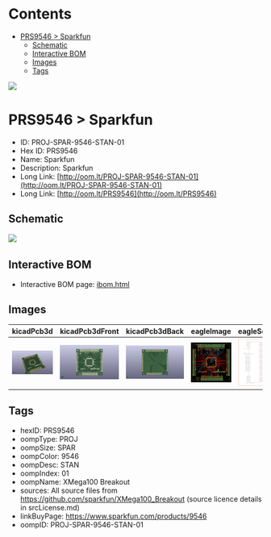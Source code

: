 



Contents
========

* [PRS9546 > Sparkfun](#prs9546--sparkfun)
	* [Schematic](#schematic)
	* [Interactive BOM](#interactive-bom)
	* [Images](#images)
	* [Tags](#tags)
  
![][im]
# PRS9546 > Sparkfun

- ID: PROJ-SPAR-9546-STAN-01
- Hex ID: PRS9546
- Name: Sparkfun
- Description: Sparkfun
- Long Link: [http://oom.lt/PROJ-SPAR-9546-STAN-01](http://oom.lt/PROJ-SPAR-9546-STAN-01)
- Long Link: [http://oom.lt/PRS9546](http://oom.lt/PRS9546)

## Schematic
  
![][schem]
## Interactive BOM

- Interactive BOM page: [ibom.html](https://htmlpreview.github.io/?https://github.com/oomlout/oomlout_OOMP_projects/blob/main/PROJ-SPAR-9546-STAN-01/kicad/bom/ibom.html)

## Images
  
  

|kicadPcb3d|kicadPcb3dFront|kicadPcb3dBack|eagleImage|eagleSchemImage|
| :---: | :---: | :---: | :---: | :---: |
|[![kicadPcb3d](kicadPcb3d_140.png)](kicadPcb3d.png)|[![kicadPcb3dFront](kicadPcb3dFront_140.png)](kicadPcb3dFront.png)|[![kicadPcb3dBack](kicadPcb3dBack_140.png)](kicadPcb3dBack.png)|[![eagleImage](eagleImage_140.png)](eagleImage.png)|[![eagleSchemImage](eagleSchemImage_140.png)](eagleSchemImage.png)|

## Tags

- hexID: PRS9546
- oompType: PROJ
- oompSize: SPAR
- oompColor: 9546
- oompDesc: STAN
- oompIndex: 01
- oompName: XMega100 Breakout
- sources: All source files from https://github.com/sparkfun/XMega100_Breakout (source licence details in srcLicense.md)
- linkBuyPage: https://www.sparkfun.com/products/9546
- oompID: PROJ-SPAR-9546-STAN-01



[im]: kicadPcb3d_450.png
[schem]: eagleSchemImage.png
